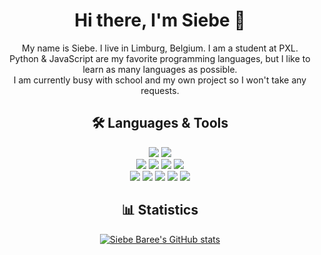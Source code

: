 <div align="center">

  <h1>Hi there, I'm Siebe 👋</h1>

  My name is Siebe. I live in Limburg, Belgium. I am a student at PXL. </br>
  Python & JavaScript are my favorite programming languages, but I like to learn as many languages as possible. </br>
  I am currently busy with school and my own project so I won't take any requests. </br>

  ## 🛠 Languages & Tools
  
  ![](https://img.shields.io/badge/OS-MacOS-informational?style=flat&logo=macos&logoColor=61D9FA&labelColor=20232A&color=3672A5)
  ![](https://img.shields.io/badge/OS-Linux-informational?style=flat&logo=linux&logoColor=61D9FA&labelColor=20232A&color=3672A5)
  </br>
  ![](https://img.shields.io/badge/Editor-Visual_Studio_Code-informational?style=flat&logo=visual-studio-code&logoColor=61D9FA&labelColor=20232A&color=3672A5)
  ![](https://img.shields.io/badge/Editor-PyCharm-informational?style=flat&logo=pycharm&logoColor=61D9FA&labelColor=20232A&color=3672A5)
  ![](https://img.shields.io/badge/Tools-MySQL-informational?style=flat&logo=mysql&logoColor=61D9FA&labelColor=20232A&color=3672A5)
  ![](https://img.shields.io/badge/Tools-MongoDB-informational?style=flat&logo=mongodb&logoColor=61D9FA&labelColor=20232A&color=3672A5)
  </br>
  ![](https://img.shields.io/badge/Code-Python-informational?style=flat&logo=python&logoColor=61D9FA&labelColor=20232A&color=3672A5)
  ![](https://img.shields.io/badge/Code-JavaScript-informational?style=flat&logo=javascript&logoColor=61D9FA&labelColor=20232A&color=3672A5)
  ![](https://img.shields.io/badge/Code-HTML5-informational?style=flat&logo=html5&logoColor=61D9FA&labelColor=20232A&color=3672A5)
  ![](https://img.shields.io/badge/Code-CSS3-informational?style=flat&logo=css3&logoColor=61D9FA&labelColor=20232A&color=3672A5)
  ![](https://img.shields.io/badge/Code-Bash-informational?style=flat&logo=gnu-bash&logoColor=61D9FA&labelColor=20232A&color=3672A5)


  ## 📊 Statistics
  [![Siebe Baree's GitHub stats](http://github-readme-streak-stats.herokuapp.com?user=SiebeBaree&theme=react&hide_border=true)](https://git.io/streak-stats)
  
</div>

